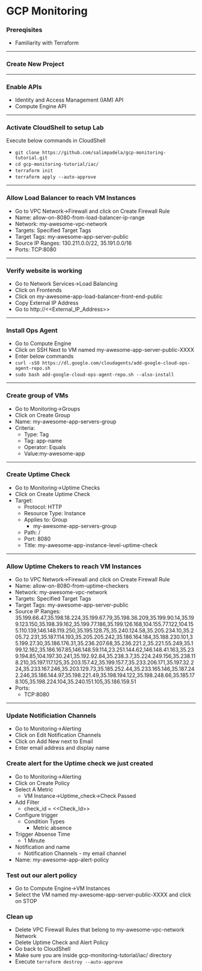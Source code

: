 # GCP Monitoring

### Prereqisites

- Familiarity with Terraform

---

### Create New Project

---

### Enable APIs

- Identity and Access Management (IAM) API
- Compute Engine API

---

### Activate CloudShell to setup Lab

Execute below commands in CloudShell

- `git clone https://github.com/salimpadela/gcp-monitoring-tutorial.git`
- `cd gcp-monitoring-tutorial/iac/`
- `terraform init`
- `terraform apply --auto-approve`

---

### Allow Load Balancer to reach VM Instances

- Go to VPC Network&rarr;Firewall and click on Create Firewall Rule
- Name: allow-on-8080-from-load-balancer-ip-range
- Network: my-awesome-vpc-network
- Targets: Specified Target Tags
- Target Tags: my-awesome-app-server-public
- Source IP Ranges: 130.211.0.0/22, 35.191.0.0/16
- Ports: TCP:8080

---

### Verify website is working

- Go to Network Services&rarr;Load Balancing
- Click on Frontends
- Click on my-awesome-app-load-balancer-front-end-public
- Copy External IP Address
- Go to http://<<External_IP_Address>>

---

### Install Ops Agent

- Go to Compute Engine
- Click on SSH Next to VM named my-awesome-app-server-public-XXXX
- Enter below commands
- `curl -sSO https://dl.google.com/cloudagents/add-google-cloud-ops-agent-repo.sh`
- `sudo bash add-google-cloud-ops-agent-repo.sh --also-install`

---

### Create group of VMs

- Go to Monitoring&rarr;Groups
- Click on Create Group
- Name: my-awesome-app-servers-group
- Criteria:
  - Type: Tag
  - Tag: app-name
  - Operator: Equals
  - Value:my-awesome-app

---

### Create Uptime Check

- Go to Monitoring&rarr;Uptime Checks
- Click on Create Uptime Check
- Target:
  - Protocol: HTTP
  - Resource Type: Instance
  - Applies to: Group
    - my-awesome-app-servers-group
  - Path: /
  - Port: 8080
  - Title: my-awesome-app-instance-level-uptime-check

---

### Allow Uptime Chekers to reach VM Instances

- Go to VPC Network&rarr;Firewall and click on Create Firewall Rule
- Name: allow-on-8080-from-uptime-checkers
- Network: my-awesome-vpc-network
- Targets: Specified Target Tags
- Target Tags: my-awesome-app-server-public
- Source IP Ranges: 35.199.66.47,35.198.18.224,35.199.67.79,35.198.36.209,35.199.90.14,35.199.123.150,35.198.39.162,35.199.77.186,35.199.126.168,104.155.77.122,104.155.110.139,146.148.119.250,35.195.128.75,35.240.124.58,35.205.234.10,35.205.72.231,35.187.114.193,35.205.205.242,35.186.164.184,35.188.230.101,35.199.27.30,35.186.176.31,35.236.207.68,35.236.221.2,35.221.55.249,35.199.12.162,35.186.167.85,146.148.59.114,23.251.144.62,146.148.41.163,35.239.194.85,104.197.30.241,35.192.92.84,35.238.3.7,35.224.249.156,35.238.118.210,35.197.117.125,35.203.157.42,35.199.157.7,35.233.206.171,35.197.32.224,35.233.167.246,35.203.129.73,35.185.252.44,35.233.165.146,35.187.242.246,35.186.144.97,35.198.221.49,35.198.194.122,35.198.248.66,35.185.178.105,35.198.224.104,35.240.151.105,35.186.159.51
- Ports:
  - TCP:8080

---

### Update Notificiation Channels

- Go to Monitoring&rarr;Alerting
- Click on Edit Notification Channels
- Click on Add New next to Email
- Enter email address and display name

### Create alert for the Uptime check we just created

- Go to Monitoring&rarr;Alerting
- Click on Create Policy
- Select A Metric
  - VM Instance&rarr;Uptime_check&rarr;Check Passed
- Add Filter
  - check_id = <<Check_Id>>
- Configure trigger
  - Condition Types
    - Metric absence
- Trigger Absense Time
  - 1 Minute
- Notification and name
  - Notification Channels - my email channel
- Name: my-awesome-app-alert-policy

### Test out our alert policy

- Go to Compute Engine&rarr;VM Instances
- Select the VM named my-awesome-app-server-public-XXXX and click on STOP

### Clean up

- Delete VPC Firewall Rules that belong to my-awesome-vpc-network Network
- Delete Uptime Check and Alert Policy
- Go back to CloudShell
- Make sure you are inside gcp-monitoring-tutorial/iac/ directory
- Execute `terraform destroy --auto-approve`
